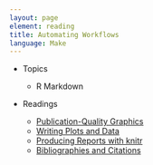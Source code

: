 ```yaml
---
layout: page
element: reading
title: Automating Workflows
language: Make
---
```


* Topics

  * R Markdown

* Readings

  * [Publication-Quality Graphics](http://swcarpentry.github.io/r-novice-gapminder/08-plot-ggplot2/)
  * [Writing Plots and Data](http://swcarpentry.github.io/r-novice-gapminder/11-writing-data/)
  * [Producing Reports with knitr](http://swcarpentry.github.io/r-novice-gapminder/15-knitr-markdown/)
  * [Bibliographies and Citations](http://rmarkdown.rstudio.com/authoring_bibliographies_and_citations.html)